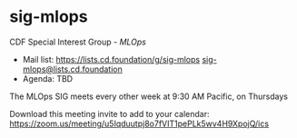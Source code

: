 # sig-mlops

CDF Special Interest Group - *MLOps*

- Mail list: https://lists.cd.foundation/g/sig-mlops   sig-mlops@lists.cd.foundation
- Agenda: TBD

The MLOps SIG meets every other week at 9:30 AM Pacific, on Thursdays

Download this meeting invite to add to your calendar: https://zoom.us/meeting/u5Iqduutpj8o7fVIT1pePLk5wv4H9XpojQ/ics
